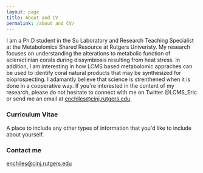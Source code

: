 ```yaml
---
layout: page
title: About and CV
permalink: /about and CV/
---
```


I am a Ph.D student in the Su Laboratory and Research Teaching Specialist at the Metabolomics Shared Resource at Rutgers Univeristy. My research focuses on understanding the alterations to metabolic function of scleractinian corals during dissymbiosis resulting from heat stress. In addition, I am interesting in how LCMS based metabolomic appraches can be used to identify coral natural products that may be synthesized for bioprospecting. I adamantly believe that science is strenthened when it is done in a cooperative way. If you're interested in the content of my research, please do not hesitate to connect with me on Twitter @LCMS_Eric or send me an email at [enchiles@cinj.rutgers.edu](mailto:email@domain.com).

### Curriculum Vitae

A place to include any other types of information that you'd like to include about yourself.

### Contact me

[enchiles@cinj.rutgers.edu](mailto:email@domain.com)
